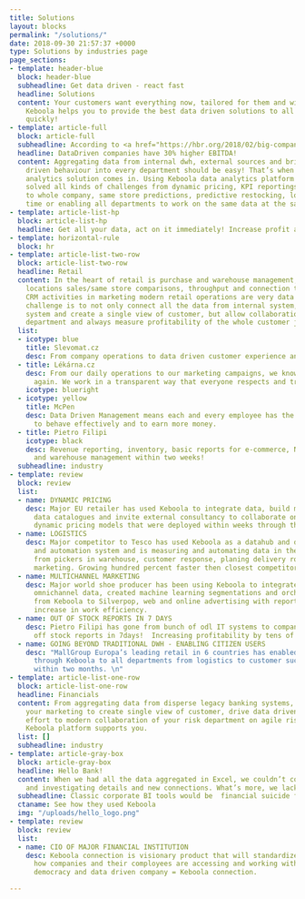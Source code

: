 ```yaml
---
title: Solutions
layout: blocks
permalink: "/solutions/"
date: 2018-09-30 21:57:37 +0000
type: Solutions by industries page
page_sections:
- template: header-blue
  block: header-blue
  subheadline: Get data driven - react fast
  headline: Solutions
  content: Your customers want everything now, tailored for them and with wow experience.
    Keboola helps you to provide the best data driven solutions to all of your departments
    quickly!
- template: article-full
  block: article-full
  subheadline: According to <a href="https://hbr.org/2018/02/big-companies-are-embracing-analytics-but-most-still-dont-have-a-data-driven-culture">Hbr.org</a>
  headline: DataDriven companies have 30% higher EBITDA!
  content: Aggregating data from internal dwh, external sources and bringing analytics
    driven behaviour into every department should be easy! That’s when our complex
    analytics solution comes in. Using Keboola data analytics platform companies have
    solved all kinds of challenges from dynamic pricing, KPI reportings available
    to whole company, same store predictions, predictive restocking, logistic in real
    time or enabling all departments to work on the same data at the same time.
- template: article-list-hp
  block: article-list-hp
  headline: Get all your data, act on it immediately! Increase profit and market share.
- template: horizontal-rule
  block: hr
- template: article-list-two-row
  block: article-list-two-row
  headline: Retail
  content: In the heart of retail is purchase and warehouse management, through store
    locations sales/same store comparisons, throughput and connection to customized
    CRM activities in marketing modern retail operations are very data heavy. The
    challenge is to not only connect all the data from internal system, 3rd party
    system and create a single view of customer, but allow collaboration through every
    department and always measure profitability of the whole customer journey.
  list:
  - icotype: blue
    title: Slevomat.cz
    desc: From company operations to data driven customer experience and marketing.
  - title: Lékárna.cz
    desc: From our daily operations to our marketing campaigns, we know how to grow
      again. We work in a transparent way that everyone respects and trusts.
    icotype: blueright
  - icotype: yellow
    title: McPen
    desc: Data Driven Management means each and every employee has the right information
      to behave effectively and to earn more money.
  - title: Pietro Filipi
    icotype: black
    desc: Revenue reporting, inventory, basic reports for e-commerce, NPS, logistics,
      and warehouse management within two weeks!
  subheadline: industry
- template: review
  block: review
  list:
  - name: DYNAMIC PRICING
    desc: Major EU retailer has used Keboola to integrate data, build metrics and
      data catalogues and invite external consultancy to collaborate on creation of
      dynamic pricing models that were deployed within weeks through the same infrastructure.
  - name: LOGISTICS
    desc: Major competitor to Tesco has used Keboola as a datahub and data analytics
      and automation system and is measuring and automating data in the whole chain
      from pickers in warehouse, customer response, planing delivery routes to multichannel
      marketing. Growing hundred percent faster then closest competitors.
  - name: MULTICHANNEL MARKETING
    desc: Major world shoe producer has been using Keboola to integrate all of the
      omnichannel data, created machine learning segmentations and orchestrates campaigns
      from Keboola to Silverpop, web and online advertising with reported over 20%
      increase in work efficiency.
  - name: OUT OF STOCK REPORTS IN 7 DAYS
    desc: Pietro Filipi has gone from bunch of odl IT systems to company wide out
      off stock reports in 7days!  Increasing profitability by tens of percent!
  - name: GOING BEYOND TRADITIONAL DWH - ENABLING CITIZEN USERS
    desc: "MallGroup Europa’s leading retail in 6 countries has enabled analytics
      through Keboola to all departments from logistics to customer success and marketing
      within two months. \n"
- template: article-list-one-row
  block: article-list-one-row
  headline: Financials
  content: From aggregating data from disperse legacy banking systems, to helping
    your marketing to create single view of customer, drive data driven marketing
    effort to modern collaboration of your risk department on agile risk assessments,
    Keboola platform supports you.
  list: []
  subheadline: industry
- template: article-gray-box
  block: article-gray-box
  headline: Hello Bank!
  content: When we had all the data aggregated in Excel, we couldn’t continue verifying
    and investigating details and new connections. What’s more, we lacked proper visualization...
  subheadline: Classic corporate BI tools would be  financial suicide for us
  ctaname: See how they used Keboola
  img: "/uploads/hello_logo.png"
- template: review
  block: review
  list:
  - name: CIO OF MAJOR FINANCIAL INSTITUTION
    desc: Keboola connection is visionary product that will standardize in the future
      how companies and their comployees are accessing and working with data. Data
      democracy and data driven company = Keboola connection.

---
```

